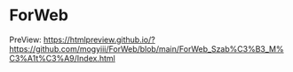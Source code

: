 # ForWeb
PreView: https://htmlpreview.github.io/?https://github.com/mogyiii/ForWeb/blob/main/ForWeb_Szab%C3%B3_M%C3%A1t%C3%A9/Index.html
